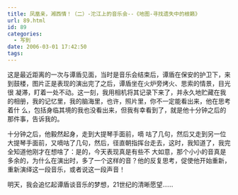 ```yaml
---
title: 凤凰亲，湘西情！（二）-沱江上的音乐会--《地图-寻找遗失中的根籁》
url: 89.html
id: 89
categories:
  - 写到
date: 2006-03-01 17:42:50
tags:
---
```


这是最近距离的一次与谭盾见面，当时是音乐会结束后，谭盾在保安的护卫下，来到鼓楼，图片正是表现的演出完了之后，谭盾坐在火炉旁烤火、思索的情景，目光很 凝滞，盯着一处不动。这一刻，我用相机将其记录下来了，并永久地贮藏在我的相册，我的记忆里，我的脑海里，也许，照片里，你不一定能看出来，他在思考着什 么，包括身临其境的我也没看出来，但我有幸看到了，就是他十分钟之后的那件事，告诉我的。  
  
十分钟之后，他毅然起身，走到大提琴手面前，嘀 咕了几句，然后又走到另一位大提琴手面前，又嘀咕了几句，然后，径直朝指挥台走去，这时，我知道了，我完全知道他刚才在想啥了：是的，今天表现真是有些不 大如意，那个小小的音真是多余的，为什么在演出时，多了一个这样的音？他的反复思考，促使他开始重新，重新演绎这一段音乐，或者说这一段声音！  
  
明天，我会追忆起谭盾谈音乐的梦想，21世纪的清晰愿望……